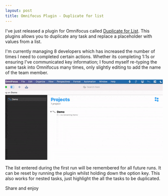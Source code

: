 ```yaml
---
layout: post
title: Omnifocus Plugin - Duplicate for list
---
```


I've just released a plugin for Omnifocus called [Duplicate for List](https://github.com/samknight/omnifocus-automation-scripts). This plugins allows you to duplicate any task and replace a placeholder with values from a list.

I'm currently managing 8 developers which has increased the number of times I need to completed certain actions. Whether its completing 1:1s or ensuring I've communicated key information; I found myself re-typing the same task into Omnifocus many times, only slightly editing to add the name of the team member.


![Demo of the duplicate for list plugin in use](/assets/duplicate-for-list-demo.gif)


The list entered during the first run will be remembered for all future runs. It can be reset by running the plugin whilst holding down the option key. This also works for nested tasks, just highlight the all the tasks to be duplicated.

Share and enjoy 